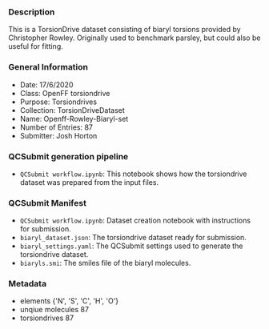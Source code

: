 ### Description

This is a TorsionDrive dataset consisting of biaryl torsions provided by Christopher Rowley. Originally used to benchmark parsley, but could also be useful for fitting. 

### General Information
 - Date: 17/6/2020
 - Class: OpenFF torsiondrive 
 - Purpose: Torsiondrives 
 - Collection: TorsionDriveDataset
 - Name: Openff-Rowley-Biaryl-set
 - Number of Entries: 87
 - Submitter: Josh Horton
 
 ### QCSubmit generation pipeline
 - `QCSubmit workflow.ipynb`: This notebook shows how the torsiondrive dataset was prepared from the input files. 
 
 ### QCSubmit Manifest
- `QCSubmit workflow.ipynb`: Dataset creation notebook with instructions for submission.
- `biaryl_dataset.json`: The torsiondrive dataset ready for submission.
- `biaryl_settings.yaml`: The QCSubmit settings used to generate the torsiondrive dataset.
- `biaryls.smi`: The smiles file of the biaryl molecules.
 
 
 ### Metadata
- elements {'N', 'S', 'C', 'H', 'O'}
- unqiue molecules 87
- torsiondrives 87

 